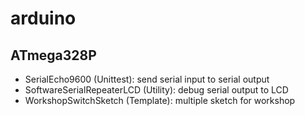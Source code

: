 # arduino

## ATmega328P

* SerialEcho9600 (Unittest): send serial input to serial output
* SoftwareSerialRepeaterLCD (Utility): debug serial output to LCD
* WorkshopSwitchSketch (Template): multiple sketch for workshop 
